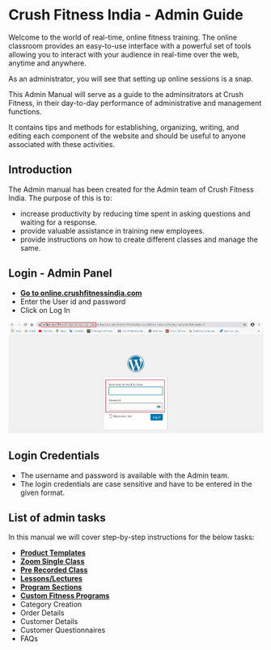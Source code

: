 # **Crush Fitness India - Admin Guide**

Welcome to the world of real-time, online fitness training. The online classroom provides an easy-to-use interface with a powerful set of tools allowing you to interact with your audience in real-time over the web, anytime and anywhere.

As an administrator, you will see that setting up online sessions is a snap.

This Admin Manual will serve as a guide to the adminsitrators at Crush Fitness, in their day-to-day performance of administrative and management functions.

It contains tips and methods for establishing, organizing, writing, and editing each component of the website and should be useful to anyone associated with these activities. 

## **Introduction**

The Admin manual has been created for the Admin team of Crush Fitness India. The purpose of this is to:

*   increase productivity by reducing time spent in asking questions and waiting for a response.
*   provide valuable assistance in training new employees.
*   provide instructions on how to create different classes and manage the same.


## **Login - Admin Panel**

*   <a href="https://online.crushfitnessindia.com/wp-admin" target="_blank">**Go to online.crushfitnessindia.com**</a> 
*   Enter the User id and password
*   Click on Log In

![admin login](images/adminlogin.jpg)

## **Login Credentials**

*   The username and password is available with the Admin team.
*   The login credentials are case sensitive and have to be entered in the given format.

## **List of admin tasks**

In this manual we will cover step-by-step instructions for the below tasks:


*   [**Product Templates**](Product-Templates.md)
*   [**Zoom Single Class**](Zoom-Single-Class.md)
*   [**Pre Recorded Class**](Pre-Recorded-Class.md)
*   [**Lessons/Lectures**](Custom-Fitness/Lectures.md)
*   [**Program Sections**](Custom-Fitness/Program-Section.md)
*   [**Custom Fitness Programs**](Custom-Fitness/Custom-Fitness-Program.md)
*   Category Creation
*   Order Details
*   Customer Details
*   Customer Questionnaires
*   FAQs
